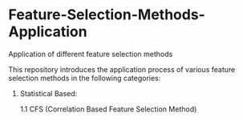 # Feature-Selection-Methods-Application
Application of different feature selection methods

This repository introduces the application process of various feature selection methods in the
following categories:

1. Statistical Based:

    1.1 CFS (Correlation Based Feature Selection Method)
